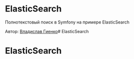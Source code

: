 # ElasticSearch
 Полнотекстовый поиск в Symfony на примере ElasticSearch

Автор: [Владислав Гиенко](mailto:neapolis@inbox.ru)# ElasticSearch
# ElasticSearch
